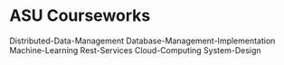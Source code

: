 # ASU Courseworks

Distributed-Data-Management
Database-Management-Implementation
Machine-Learning
Rest-Services
Cloud-Computing
System-Design
